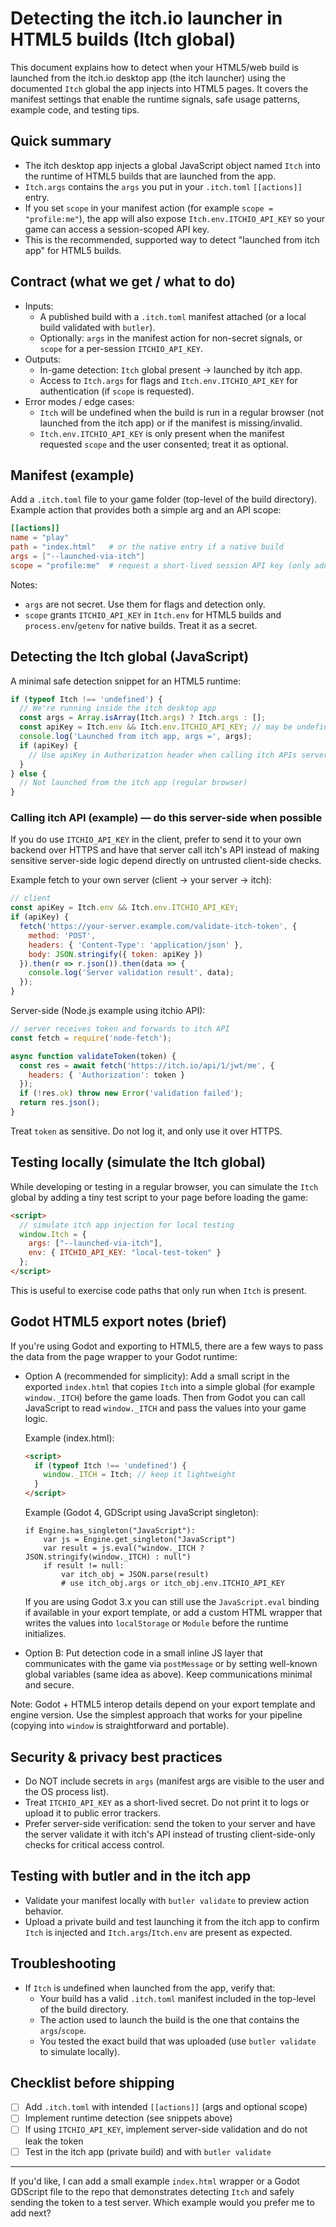 # Detecting the itch.io launcher in HTML5 builds (Itch global)

This document explains how to detect when your HTML5/web build is launched from the itch.io desktop app (the itch launcher) using the documented `Itch` global the app injects into HTML5 pages. It covers the manifest settings that enable the runtime signals, safe usage patterns, example code, and testing tips.

## Quick summary

- The itch desktop app injects a global JavaScript object named `Itch` into the runtime of HTML5 builds that are launched from the app.
- `Itch.args` contains the `args` you put in your `.itch.toml` `[[actions]]` entry.
- If you set `scope` in your manifest action (for example `scope = "profile:me"`), the app will also expose `Itch.env.ITCHIO_API_KEY` so your game can access a session-scoped API key.
- This is the recommended, supported way to detect "launched from itch app" for HTML5 builds.

## Contract (what we get / what to do)

- Inputs:
  - A published build with a `.itch.toml` manifest attached (or a local build validated with `butler`).
  - Optionally: `args` in the manifest action for non-secret signals, or `scope` for a per-session `ITCHIO_API_KEY`.
- Outputs:
  - In-game detection: `Itch` global present -> launched by itch app.
  - Access to `Itch.args` for flags and `Itch.env.ITCHIO_API_KEY` for authentication (if `scope` is requested).
- Error modes / edge cases:
  - `Itch` will be undefined when the build is run in a regular browser (not launched from the itch app) or if the manifest is missing/invalid.
  - `Itch.env.ITCHIO_API_KEY` is only present when the manifest requested `scope` and the user consented; treat it as optional.

## Manifest (example)

Add a `.itch.toml` file to your game folder (top-level of the build directory). Example action that provides both a simple arg and an API scope:

```toml
[[actions]]
name = "play"
path = "index.html"   # or the native entry if a native build
args = ["--launched-via-itch"]
scope = "profile:me"  # request a short-lived session API key (only add if you need identity/auth)
```

Notes:
- `args` are not secret. Use them for flags and detection only.
- `scope` grants `ITCHIO_API_KEY` in `Itch.env` for HTML5 builds and `process.env`/`getenv` for native builds. Treat it as a secret.

## Detecting the Itch global (JavaScript)

A minimal safe detection snippet for an HTML5 runtime:

```js
if (typeof Itch !== 'undefined') {
  // We're running inside the itch desktop app
  const args = Array.isArray(Itch.args) ? Itch.args : [];
  const apiKey = Itch.env && Itch.env.ITCHIO_API_KEY; // may be undefined if no scope requested
  console.log('Launched from itch app, args =', args);
  if (apiKey) {
    // Use apiKey in Authorization header when calling itch APIs server-side or to validate identity
  }
} else {
  // Not launched from the itch app (regular browser)
}
```

### Calling itch API (example) — do this server-side when possible

If you do use `ITCHIO_API_KEY` in the client, prefer to send it to your own backend over HTTPS and have that server call itch's API instead of making sensitive server-side logic depend directly on untrusted client-side checks.

Example fetch to your own server (client -> your server -> itch):

```js
// client
const apiKey = Itch.env && Itch.env.ITCHIO_API_KEY;
if (apiKey) {
  fetch('https://your-server.example.com/validate-itch-token', {
    method: 'POST',
    headers: { 'Content-Type': 'application/json' },
    body: JSON.stringify({ token: apiKey })
  }).then(r => r.json()).then(data => {
    console.log('Server validation result', data);
  });
}
```

Server-side (Node.js example using itchio API):

```js
// server receives token and forwards to itch API
const fetch = require('node-fetch');

async function validateToken(token) {
  const res = await fetch('https://itch.io/api/1/jwt/me', {
    headers: { 'Authorization': token }
  });
  if (!res.ok) throw new Error('validation failed');
  return res.json();
}
```

Treat `token` as sensitive. Do not log it, and only use it over HTTPS.

## Testing locally (simulate the Itch global)

While developing or testing in a regular browser, you can simulate the `Itch` global by adding a tiny test script to your page before loading the game:

```html
<script>
  // simulate itch app injection for local testing
  window.Itch = {
    args: ["--launched-via-itch"],
    env: { ITCHIO_API_KEY: "local-test-token" }
  };
</script>
```

This is useful to exercise code paths that only run when `Itch` is present.

## Godot HTML5 export notes (brief)

If you're using Godot and exporting to HTML5, there are a few ways to pass the data from the page wrapper to your Godot runtime:

- Option A (recommended for simplicity): Add a small script in the exported `index.html` that copies `Itch` into a simple global (for example `window._ITCH`) before the game loads. Then from Godot you can call JavaScript to read `window._ITCH` and pass the values into your game logic.

  Example (index.html):
  ```html
  <script>
    if (typeof Itch !== 'undefined') {
      window._ITCH = Itch; // keep it lightweight
    }
  </script>
  ```

  Example (Godot 4, GDScript using JavaScript singleton):
  ```gdscript
  if Engine.has_singleton("JavaScript"):
      var js = Engine.get_singleton("JavaScript")
      var result = js.eval("window._ITCH ? JSON.stringify(window._ITCH) : null")
      if result != null:
          var itch_obj = JSON.parse(result)
          # use itch_obj.args or itch_obj.env.ITCHIO_API_KEY
  ```

  If you are using Godot 3.x you can still use the `JavaScript.eval` binding if available in your export template, or add a custom HTML wrapper that writes the values into `localStorage` or `Module` before the runtime initializes.

- Option B: Put detection code in a small inline JS layer that communicates with the game via `postMessage` or by setting well-known global variables (same idea as above). Keep communications minimal and secure.

Note: Godot + HTML5 interop details depend on your export template and engine version. Use the simplest approach that works for your pipeline (copying into `window` is straightforward and portable).

## Security & privacy best practices

- Do NOT include secrets in `args` (manifest args are visible to the user and the OS process list).
- Treat `ITCHIO_API_KEY` as a short-lived secret. Do not print it to logs or upload it to public error trackers.
- Prefer server-side verification: send the token to your server and have the server validate it with itch's API instead of trusting client-side-only checks for critical access control.

## Testing with butler and in the itch app

- Validate your manifest locally with `butler validate` to preview action behavior.
- Upload a private build and test launching it from the itch app to confirm `Itch` is injected and `Itch.args`/`Itch.env` are present as expected.

## Troubleshooting

- If `Itch` is undefined when launched from the app, verify that:
  - Your build has a valid `.itch.toml` manifest included in the top-level of the build directory.
  - The action used to launch the build is the one that contains the `args`/`scope`.
  - You tested the exact build that was uploaded (use `butler validate` to simulate locally).

## Checklist before shipping

- [ ] Add `.itch.toml` with intended `[[actions]]` (args and optional scope)
- [ ] Implement runtime detection (see snippets above)
- [ ] If using `ITCHIO_API_KEY`, implement server-side validation and do not leak the token
- [ ] Test in the itch app (private build) and with `butler validate`

---

If you'd like, I can add a small example `index.html` wrapper or a Godot GDScript file to the repo that demonstrates detecting `Itch` and safely sending the token to a test server. Which example would you prefer me to add next?
